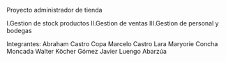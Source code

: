 Proyecto administrador de tienda



I.Gestion de stock productos
II.Gestion de ventas
III.Gestion de personal y bodegas



Integrantes: Abraham Castro Copa 
Marcelo Castro Lara 
Maryorie Concha Moncada 
Walter Köcher Gómez 
Javier Luengo Abarzúa
